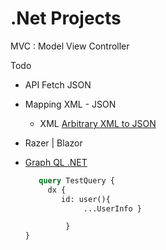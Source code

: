 # .Net Projects

MVC : Model View Controller

Todo 

-  API Fetch JSON
-  Mapping XML - JSON
   - XML [Arbitrary XML to JSON](https://www.w3.org/2011/10/integration-workshop/p/XML_JSON_mapping_paper.pdf)
 
-  Razer | Blazor
-  [Graph QL .NET](https://graphql-dotnet.github.io/docs/getting-started/introduction)
   ```graphql		
      query TestQuery {
        dx {
           id: user(){ 
                ...UserInfo }

            }
   }           
   ```

